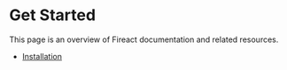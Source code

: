 # Get Started

This page is an overview of Fireact documentation and related resources.

- [Installation](installation.md)